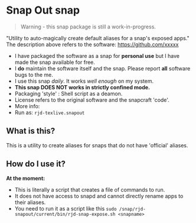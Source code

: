 # Snap Out snap

> Warning - this snap package is still a work-in-progress.

"Utility to auto-magically create default aliases for a snap's exposed apps."
The description above refers to the software: https://github.com/xxxxx
* I have packaged the software as a snap for **personal use** but I have made the snap available for free.
* I __do__  maintain the software itself and the snap. Please report __all__ software bugs to the me.
* I use this snap _daily_. It works _well enough_ on my system.
* __This snap DOES NOT works in strictly confined mode.__
* Packaging 'style' : Shell script as a deamon.
* License refers to the original software and the snapcraft 'code'.
* More info:
* Run as:
```rjd-texlive.snapout```

## What is this?

This is a utility to create aliases for snaps that do not have 'official' aliases.

## How do I use it?

**At the moment:**
- This is literally a script that creates a file of commands to run.
- It does not have access to snapd and cannot directly rename apps to their aliases.
- You need to run it as a script like this
```sudo /snap/rjd-snapout/current/bin/rjd-snap-expose.sh <snapname>```
